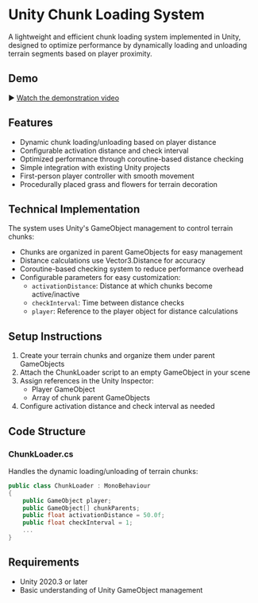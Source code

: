 # Unity Chunk Loading System

A lightweight and efficient chunk loading system implemented in Unity, designed to optimize performance by dynamically loading and unloading terrain segments based on player proximity.

## Demo

▶️ [Watch the demonstration video]((https://www.youtube.com/watch?v=x8vTvRrBjhM))

## Features

- Dynamic chunk loading/unloading based on player distance
- Configurable activation distance and check interval
- Optimized performance through coroutine-based distance checking
- Simple integration with existing Unity projects
- First-person player controller with smooth movement
- Procedurally placed grass and flowers for terrain decoration

## Technical Implementation

The system uses Unity's GameObject management to control terrain chunks:

- Chunks are organized in parent GameObjects for easy management
- Distance calculations use Vector3.Distance for accuracy
- Coroutine-based checking system to reduce performance overhead
- Configurable parameters for easy customization:
  - `activationDistance`: Distance at which chunks become active/inactive
  - `checkInterval`: Time between distance checks
  - `player`: Reference to the player object for distance calculations

## Setup Instructions

1. Create your terrain chunks and organize them under parent GameObjects
2. Attach the ChunkLoader script to an empty GameObject in your scene
3. Assign references in the Unity Inspector:
   - Player GameObject
   - Array of chunk parent GameObjects
4. Configure activation distance and check interval as needed

## Code Structure

### ChunkLoader.cs
Handles the dynamic loading/unloading of terrain chunks:
```csharp
public class ChunkLoader : MonoBehaviour
{
    public GameObject player;
    public GameObject[] chunkParents;
    public float activationDistance = 50.0f;
    public float checkInterval = 1;
    ...
}
```


## Requirements

- Unity 2020.3 or later
- Basic understanding of Unity GameObject management
